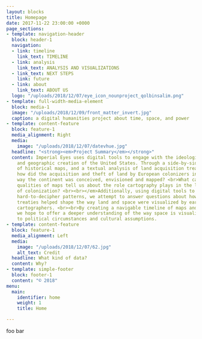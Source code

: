 ```yaml
---
layout: blocks
title: Homepage
date: 2017-11-22 23:00:00 +0000
page_sections:
- template: navigation-header
  block: header-1
  navigation:
  - link: timeline
    link_text: TIMELINE
  - link: analysis
    link_text: ANALYSIS AND VISUALIZATIONS
  - link_text: NEXT STEPS
    link: future
  - link: about
    link_text: ABOUT US
  logo: "/uploads/2018/12/07/eye_icon_nounproject_qolbinsalim.png"
- template: full-width-media-element
  block: media-1
  image: "/uploads/2018/12/09/front_matter_invert.jpg"
  caption: a digital humanities project about time, space, and power
- template: content-feature
  block: feature-1
  media_alignment: Right
  media:
    image: "/uploads/2018/12/07/datevhue.jpg"
  headline: "<strong><em>Project Summary</em></strong>"
  content: Imperial Eyes uses digital tools to engage with the ideological, physical
    and geographic creation of the United States. Through a side-by-side visual analysis
    of historical maps, and a textual analysis of land acquisition treaties, we ask:<em>
    how did the acquisition and theft of land by European colonizers influence the
    way the continent was conceived, envisioned and mapped? <br>What can the visual
    qualities of maps tell us about the role cartography plays in the larger development
    of colonization? <br><br></em>Additionally, using digital tools to draw out deep,
    hard-to-decipher patterns, we attempt to answer questions about how government
    treaties helped shape the way land and space were visualized by early American
    cartographers. <br><br>By creating a navigable timeline of maps and treaties,
    we hope to offer a deeper understanding of the way space is visualized in relation
    to political circumstances and cultural assumptions.
- template: content-feature
  block: feature-1
  media_alignment: Left
  media:
    image: "/uploads/2018/12/07/62.jpg"
    alt_text: Credit
  headline: What kind of data?
  content: Why?
- template: simple-footer
  block: footer-1
  content: "© 2018"
menu:
  main:
    identifier: home
    weight: 1
    title: Home

---
```

foo bar